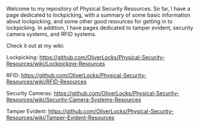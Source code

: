 Welcome to my repository of Physical Security Resources. So far, I have a page dedicated to lockpicking, with a summary of some basic information about lockpicking, and some other good resources for getting in to lockpicking. In addition, I have pages dedicated to tamper evident, security camera systems, and RFID systems.


Check it out at my wiki:

Lockpicking:
https://github.com/OliverLocks/Physical-Security-Resources/wiki/Lockpicking-Resources

RFID:
https://github.com/OliverLocks/Physical-Security-Resources/wiki/RFID-Resources

Security Cameras:
https://github.com/OliverLocks/Physical-Security-Resources/wiki/Security-Camera-Systems-Resources

Tamper Evident:
https://github.com/OliverLocks/Physical-Security-Resources/wiki/Tamper-Evident-Resources
